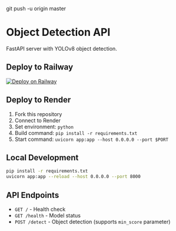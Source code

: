 git push -u origin master
# Object Detection API

FastAPI server with YOLOv8 object detection.

## Deploy to Railway

[![Deploy on Railway](https://railway.app/button.svg)](https://railway.app/template/new)

## Deploy to Render

1. Fork this repository
2. Connect to Render
3. Set environment: `python`
4. Build command: `pip install -r requirements.txt`
5. Start command: `uvicorn app:app --host 0.0.0.0 --port $PORT`

## Local Development

```bash
pip install -r requirements.txt
uvicorn app:app --reload --host 0.0.0.0 --port 8000
```

## API Endpoints

- `GET /` - Health check
- `GET /health` - Model status
- `POST /detect` - Object detection (supports `min_score` parameter)
